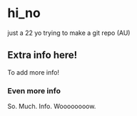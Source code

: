 # hi_no
just a 22 yo trying to make a git repo (AU)

## Extra info here!
To add more info!

### Even more info 
So. Much. Info. Woooooooow.